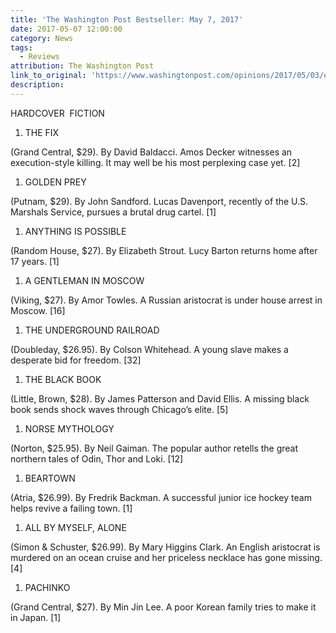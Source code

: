 ```yaml
---
title: 'The Washington Post Bestseller: May 7, 2017'
date: 2017-05-07 12:00:00
category: News
tags:
  - Reviews
attribution: The Washington Post
link_to_original: 'https://www.washingtonpost.com/opinions/2017/05/03/ea0efc3c-300a-11e7-a335-fa0ae1940305_story.html?utm_term=.15474d16e709'
description:
---
```



HARDCOVER  FICTION

1. THE FIX

(Grand Central, $29). By David Baldacci. Amos Decker witnesses an execution-style killing. It may well be his most perplexing case yet. [2]

1. GOLDEN PREY

(Putnam, $29). By John Sandford. Lucas Davenport, recently of the U.S. Marshals Service, pursues a brutal drug cartel. [1]

1. ANYTHING IS POSSIBLE

(Random House, $27). By Elizabeth Strout. Lucy Barton returns home after 17 years. [1]

1. A GENTLEMAN IN MOSCOW

(Viking, $27). By Amor Towles. A Russian aristocrat is under house arrest in Moscow. [16]

1. THE UNDERGROUND RAILROAD

(Doubleday, $26.95). By Colson Whitehead. A young slave makes a desperate bid for freedom. [32]

1. THE BLACK BOOK

(Little, Brown, $28). By James Patterson and David Ellis. A missing black book sends shock waves through Chicago’s elite. [5]

1. NORSE MYTHOLOGY

(Norton, $25.95). By Neil Gaiman. The popular author retells the great northern tales of Odin, Thor and Loki. [12]

1. BEARTOWN

(Atria, $26.99). By Fredrik Backman. A successful junior ice hockey team helps revive a failing town. [1]

1. ALL BY MYSELF, ALONE

(Simon & Schuster, $26.99). By Mary Higgins Clark. An English aristocrat is murdered on an ocean cruise and her priceless necklace has gone missing. [4]

1. PACHINKO

(Grand Central, $27). By Min Jin Lee. A poor Korean family tries to make it in Japan. [1]